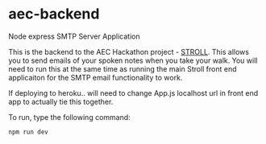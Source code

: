 # aec-backend

Node express SMTP Server Application

This is the backend to the AEC Hackathon project - [STROLL](https://github.com/Brandoncyu/aec-backend). This allows you to send emails of your spoken notes when you take your walk. You will need to run this at the same time as running the main Stroll front end applicaiton for the SMTP email functionality to work.

If deploying to heroku.. will need to change App.js localhost url in front end app to actually tie this together.

To run, type the following command:

```
npm run dev
```
